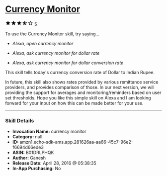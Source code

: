 # [Currency Monitor](http://alexa.amazon.com/#skills/amzn1.echo-sdk-ams.app.281626aa-aa66-45c7-96e2-f6694d66ede3)
![3.2 stars](../../images/ic_star_black_18dp_1x.png)![3.2 stars](../../images/ic_star_black_18dp_1x.png)![3.2 stars](../../images/ic_star_black_18dp_1x.png)![3.2 stars](../../images/ic_star_half_black_18dp_1x.png)![3.2 stars](../../images/ic_star_border_black_18dp_1x.png) 5

To use the Currency Monitor skill, try saying...

* *Alexa, open currency monitor*

* *Alexa, ask currency monitor for dollar rate*

* *Alexa, ask currency monitor for dollar conversion rate*

This skill tells today's currency conversion rate of Dollar to Indian Rupee. 

In future, this skill also shows rates provided by various remittance service providers, and provides comparison of those. In our next version, we will providing the support for averages and monitoring/reminders based on user set thresholds. Hope you like this simple skill on Alexa and I am looking forward for your input on how this can be made better for your use.

***

### Skill Details

* **Invocation Name:** currency monitor
* **Category:** null
* **ID:** amzn1.echo-sdk-ams.app.281626aa-aa66-45c7-96e2-f6694d66ede3
* **ASIN:** B01DRLPHQK
* **Author:** Ganesh
* **Release Date:** April 28, 2016 @ 05:38:35
* **In-App Purchasing:** No
